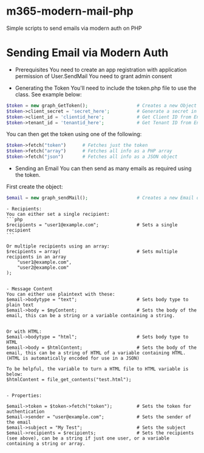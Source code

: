 # m365-modern-mail-php
 Simple scripts to send emails via modern auth on PHP

# Sending Email via Modern Auth

- Prerequisites
You need to create an app registration with application permission of User.SendMail
You need to grant admin consent

- Generating the Token
You'll need to include the token.php file to use the class. See example below:

```php
$token = new graph_GetToken();                  # Creates a new Object
$token->client_secret = 'secret_here';          # Generate a secret in Entra ID
$token->client_id = 'clientid_here';            # Get Client ID from Entra ID
$token->tenant_id = 'tenantid_here';            # Get Tenant ID from Entra ID
```

You can then get the token using one of the following:
```php
$token->fetch("token")      # Fetches just the token
$token->fetch("array")      # Fetches all info as a PHP array
$token->fetch("json")       # Fetches all info as a JSON object
```


- Sending an Email
You can then send as many emails as required using the token.

First create the object:
```php
$email = new graph_sendMail();                  # Creates a new Email object
```

    - Recipients:
    You can either set a single recipient:
    ```php
    $recipients = "user1@example.com";              # Sets a single recipient
    ```

    Or multiple recipients using an array:
    $recipients = array(                            # Sets multiple recipients in an array
        "user1@example.com",
        "user2@example.com"
    );


    - Message Content
    You can either use plaintext with these:
    $email->bodytype = "text";                      # Sets body type to plain text
    $email->body = $myContent;                      # Sets the body of the email, this can be a string or a variable containing a string.


    Or with HTML:
    $email->bodytype = "html";                      # Sets body type to HTML                      
    $email->body = $htmlContent;                    # Sets the body of the email, this can be a string of HTML of a variable containing HTML.
    (HTML is automatically encoded for use in a JSON)

    To be helpful, the variable to turn a HTML file to HTML variable is below:
    $htmlContent = file_get_contents("test.html");


    - Properties:

    $email->token = $token->fetch("token");         # Sets the token for authentication
    $email->sender = "user@example.com";            # Sets the sender of the email
    $email->subject = "My Test";                    # Sets the subject
    $email->recipients = $recipients;               # Sets the recipients (see above), can be a string if just one user, or a variable containing a string or array.